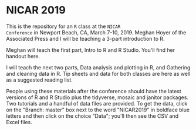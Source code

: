 # NICAR 2019

This is the repository for an <code>R</code> class at the <code>NICAR Conference</code> in Newport Beach, CA, March 7-10, 2019. Meghan Hoyer of the Associated Press and I will be teaching a 3-part introduction to R. 

Meghan will teach the first part, Intro to R and R Studio. You'll find her handout here[]().

I will teach the next two parts, Data analysis and plotting in R, and Gathering and cleaning data in R. Tip sheets and data for both classes are here as well as a suggested reading list.

People using these materials after the conference should have the latest versions of R and R Studio plus the tidyverse, mosaic and janitor packages. Two tutorials and a handful of data files are provided. To get the data, click on the "Branch: master" box next to the word "NICAR2019" in boldface blue letters and then click on the choice "Data"; you'll then see the CSV and Excel files.
